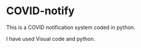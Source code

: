 # COVID-notify
This is a COVID notification system coded in python.

I have used Visual code and python.
